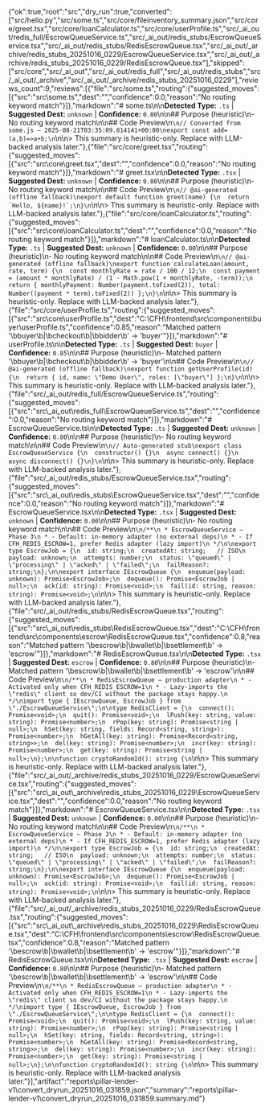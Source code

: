 {"ok":true,"root":"src","dry_run":true,"converted":["src/hello.py","src/some.ts","src/core/fileinventory_summary.json","src/core/greet.tsx","src/core/loanCalculator.ts","src/core/userProfile.ts","src/_ai_out/redis_full/EscrowQueueService.ts","src/_ai_out/redis_stubs/EscrowQueueService.tsx","src/_ai_out/redis_stubs/RedisEscrowQueue.tsx","src/_ai_out/_archive/redis_stubs_20251016_0229/EscrowQueueService.tsx","src/_ai_out/_archive/redis_stubs_20251016_0229/RedisEscrowQueue.tsx"],"skipped":["src/core","src/_ai_out","src/_ai_out/redis_full","src/_ai_out/redis_stubs","src/_ai_out/_archive","src/_ai_out/_archive/redis_stubs_20251016_0229"],"reviews_count":9,"reviews":[{"file":"src/some.ts","routing":{"suggested_moves":[{"src":"src\\some.ts","dest":"","confidence":0.0,"reason":"No routing keyword match"}]},"markdown":"# some.ts\n\n**Detected Type:** `.ts`  |  **Suggested Dest:** `unknown`  |  **Confidence:** `0.00`\n\n## Purpose (heuristic)\n- No routing keyword match\n\n## Code Preview\n```\n// Converted from some.js — 2025-08-21T03:35:09.814141+00:00\nexport const add=(a,b)=>a+b;\n```\n\n> This summary is heuristic-only. Replace with LLM-backed analysis later."},{"file":"src/core/greet.tsx","routing":{"suggested_moves":[{"src":"src\\core\\greet.tsx","dest":"","confidence":0.0,"reason":"No routing keyword match"}]},"markdown":"# greet.tsx\n\n**Detected Type:** `.tsx`  |  **Suggested Dest:** `unknown`  |  **Confidence:** `0.00`\n\n## Purpose (heuristic)\n- No routing keyword match\n\n## Code Preview\n```\n// @ai-generated (offline fallback)\nexport default function greet(name) {\n  return `Hello, ${name}!`;\n}\n```\n\n> This summary is heuristic-only. Replace with LLM-backed analysis later."},{"file":"src/core/loanCalculator.ts","routing":{"suggested_moves":[{"src":"src\\core\\loanCalculator.ts","dest":"","confidence":0.0,"reason":"No routing keyword match"}]},"markdown":"# loanCalculator.ts\n\n**Detected Type:** `.ts`  |  **Suggested Dest:** `unknown`  |  **Confidence:** `0.00`\n\n## Purpose (heuristic)\n- No routing keyword match\n\n## Code Preview\n```\n// @ai-generated (offline fallback)\nexport function calculateLoan(amount, rate, term) {\n  const monthlyRate = rate / 100 / 12;\n  const payment = (amount * monthlyRate) / (1 - Math.pow(1 + monthlyRate, -term));\n  return { monthlyPayment: Number(payment.toFixed(2)), total: Number((payment * term).toFixed(2)) };\n}\n```\n\n> This summary is heuristic-only. Replace with LLM-backed analysis later."},{"file":"src/core/userProfile.ts","routing":{"suggested_moves":[{"src":"src\\core\\userProfile.ts","dest":"C:\\CFH\\frontend\\src\\components\\buyer\\userProfile.ts","confidence":0.85,"reason":"Matched pattern '\\bbuyer\\b|\\bcheckout\\b|\\bbidder\\b' → 'buyer'"}]},"markdown":"# userProfile.ts\n\n**Detected Type:** `.ts`  |  **Suggested Dest:** `buyer`  |  **Confidence:** `0.85`\n\n## Purpose (heuristic)\n- Matched pattern '\\bbuyer\\b|\\bcheckout\\b|\\bbidder\\b' → 'buyer'\n\n## Code Preview\n```\n// @ai-generated (offline fallback)\nexport function getUserProfile(id) {\n  return { id, name: \"Demo User\", roles: [\"buyer\"] };\n}\n```\n\n> This summary is heuristic-only. Replace with LLM-backed analysis later."},{"file":"src/_ai_out/redis_full/EscrowQueueService.ts","routing":{"suggested_moves":[{"src":"src\\_ai_out\\redis_full\\EscrowQueueService.ts","dest":"","confidence":0.0,"reason":"No routing keyword match"}]},"markdown":"# EscrowQueueService.ts\n\n**Detected Type:** `.ts`  |  **Suggested Dest:** `unknown`  |  **Confidence:** `0.00`\n\n## Purpose (heuristic)\n- No routing keyword match\n\n## Code Preview\n```\n// Auto-generated stub\nexport class EscrowQueueService {\n  constructor() {}\n  async connect() {}\n  async disconnect() {}\n}\n```\n\n> This summary is heuristic-only. Replace with LLM-backed analysis later."},{"file":"src/_ai_out/redis_stubs/EscrowQueueService.tsx","routing":{"suggested_moves":[{"src":"src\\_ai_out\\redis_stubs\\EscrowQueueService.tsx","dest":"","confidence":0.0,"reason":"No routing keyword match"}]},"markdown":"# EscrowQueueService.tsx\n\n**Detected Type:** `.tsx`  |  **Suggested Dest:** `unknown`  |  **Confidence:** `0.00`\n\n## Purpose (heuristic)\n- No routing keyword match\n\n## Code Preview\n```\n/**\n * EscrowQueueService — Phase 3\n * - Default: in-memory adapter (no external deps)\n * - If CFH_REDIS_ESCROW=1, prefer Redis adapter (lazy import)\n */\n\nexport type EscrowJob = {\n  id: string;\n  createdAt: string;   // ISO\n  payload: unknown;\n  attempts: number;\n  status: \"queued\" | \"processing\" | \"acked\" | \"failed\";\n  failReason?: string;\n};\n\nexport interface IEscrowQueue {\n  enqueue(payload: unknown): Promise<EscrowJob>;\n  dequeue(): Promise<EscrowJob | null>;\n  ack(id: string): Promise<void>;\n  fail(id: string, reason: string): Promise<void>;\n```\n\n> This summary is heuristic-only. Replace with LLM-backed analysis later."},{"file":"src/_ai_out/redis_stubs/RedisEscrowQueue.tsx","routing":{"suggested_moves":[{"src":"src\\_ai_out\\redis_stubs\\RedisEscrowQueue.tsx","dest":"C:\\CFH\\frontend\\src\\components\\escrow\\RedisEscrowQueue.tsx","confidence":0.8,"reason":"Matched pattern '\\bescrow\\b|\\bwallet\\b|\\bsettlement\\b' → 'escrow'"}]},"markdown":"# RedisEscrowQueue.tsx\n\n**Detected Type:** `.tsx`  |  **Suggested Dest:** `escrow`  |  **Confidence:** `0.80`\n\n## Purpose (heuristic)\n- Matched pattern '\\bescrow\\b|\\bwallet\\b|\\bsettlement\\b' → 'escrow'\n\n## Code Preview\n```\n/**\n * RedisEscrowQueue — production adapter\n * - Activated only when CFH_REDIS_ESCROW=1\n * - Lazy-imports the \"redis\" client so dev/CI without the package stays happy.\n */\nimport type { IEscrowQueue, EscrowJob } from \"./EscrowQueueService\";\n\ntype RedisClient = {\n  connect(): Promise<void>;\n  quit(): Promise<void>;\n  lPush(key: string, value: string): Promise<number>;\n  rPop(key: string): Promise<string | null>;\n  hSet(key: string, fields: Record<string, string>): Promise<number>;\n  hGetAll(key: string): Promise<Record<string, string>>;\n  del(key: string): Promise<number>;\n  incr(key: string): Promise<number>;\n  get(key: string): Promise<string | null>;\n};\n\nfunction cryptoRandomId(): string {\n```\n\n> This summary is heuristic-only. Replace with LLM-backed analysis later."},{"file":"src/_ai_out/_archive/redis_stubs_20251016_0229/EscrowQueueService.tsx","routing":{"suggested_moves":[{"src":"src\\_ai_out\\_archive\\redis_stubs_20251016_0229\\EscrowQueueService.tsx","dest":"","confidence":0.0,"reason":"No routing keyword match"}]},"markdown":"# EscrowQueueService.tsx\n\n**Detected Type:** `.tsx`  |  **Suggested Dest:** `unknown`  |  **Confidence:** `0.00`\n\n## Purpose (heuristic)\n- No routing keyword match\n\n## Code Preview\n```\n/**\n * EscrowQueueService — Phase 3\n * - Default: in-memory adapter (no external deps)\n * - If CFH_REDIS_ESCROW=1, prefer Redis adapter (lazy import)\n */\n\nexport type EscrowJob = {\n  id: string;\n  createdAt: string;   // ISO\n  payload: unknown;\n  attempts: number;\n  status: \"queued\" | \"processing\" | \"acked\" | \"failed\";\n  failReason?: string;\n};\n\nexport interface IEscrowQueue {\n  enqueue(payload: unknown): Promise<EscrowJob>;\n  dequeue(): Promise<EscrowJob | null>;\n  ack(id: string): Promise<void>;\n  fail(id: string, reason: string): Promise<void>;\n```\n\n> This summary is heuristic-only. Replace with LLM-backed analysis later."},{"file":"src/_ai_out/_archive/redis_stubs_20251016_0229/RedisEscrowQueue.tsx","routing":{"suggested_moves":[{"src":"src\\_ai_out\\_archive\\redis_stubs_20251016_0229\\RedisEscrowQueue.tsx","dest":"C:\\CFH\\frontend\\src\\components\\escrow\\RedisEscrowQueue.tsx","confidence":0.8,"reason":"Matched pattern '\\bescrow\\b|\\bwallet\\b|\\bsettlement\\b' → 'escrow'"}]},"markdown":"# RedisEscrowQueue.tsx\n\n**Detected Type:** `.tsx`  |  **Suggested Dest:** `escrow`  |  **Confidence:** `0.80`\n\n## Purpose (heuristic)\n- Matched pattern '\\bescrow\\b|\\bwallet\\b|\\bsettlement\\b' → 'escrow'\n\n## Code Preview\n```\n/**\n * RedisEscrowQueue — production adapter\n * - Activated only when CFH_REDIS_ESCROW=1\n * - Lazy-imports the \"redis\" client so dev/CI without the package stays happy.\n */\nimport type { IEscrowQueue, EscrowJob } from \"./EscrowQueueService\";\n\ntype RedisClient = {\n  connect(): Promise<void>;\n  quit(): Promise<void>;\n  lPush(key: string, value: string): Promise<number>;\n  rPop(key: string): Promise<string | null>;\n  hSet(key: string, fields: Record<string, string>): Promise<number>;\n  hGetAll(key: string): Promise<Record<string, string>>;\n  del(key: string): Promise<number>;\n  incr(key: string): Promise<number>;\n  get(key: string): Promise<string | null>;\n};\n\nfunction cryptoRandomId(): string {\n```\n\n> This summary is heuristic-only. Replace with LLM-backed analysis later."}],"artifact":"reports\\pillar-lender-v1\\convert_dryrun_20251016_031859.json","summary":"reports\\pillar-lender-v1\\convert_dryrun_20251016_031859.summary.md"}
